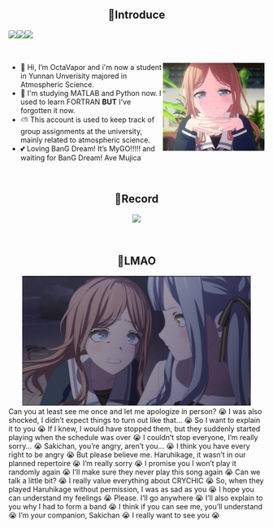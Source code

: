 <h2 align="center">💬Introduce</h2>

![](https://unv-shield.librian.net/api/unv_shield?txt=是个菜狗&scale=2&url=https://avatars.githubusercontent.com/u/48343495&shadow=0.9)![](https://unv-shield.librian.net/api/unv_shield?txt=Yunnan+Unverisity&scale=2&url=https://www.ynu.edu.cn/__local/B/13/02/D53414ECC1A0A2756E1AFFFA0D8_63D51AC0_9A19.jpg&shadow=0.9)![](https://unv-shield.librian.net/api/unv_shield?txt=Atmospheric+Science&scale=2&url=http://www.srees.ynu.edu.cn/dqkxx/dfiles/images/dqkxxlogo.png&shadow=0.9)
<p>&nbsp;</p>
<img src="/IMG/file_144839489.png" align="right" width="200px"></img>

- 👋 Hi, I’m OctaVapor and i'm now a student in Yunnan Unverisity majored in Atmospheric Science.
-  :open_book:	I'm studying MATLAB and Python now. I used to learn FORTRAN **BUT** I've forgotten it now.
- ⛅ This account is used to keep track of group assignments at the university, mainly related to atmospheric science.
- 💕 Loving BanG Dream! It’s MyGO!!!!! and waiting for BanG Dream! Ave Mujica

<p>&nbsp;</p>
<h2 align="center">💬Record</h2>
<div align="center">
  <img src="https://github-readme-stats.vercel.app/api?username=oohancocooo&show_icons=true&hide_border=true&theme=dark&locale=cn" width="450px"></img>
<div align="left">

<p>&nbsp;</p>
<h2 align="center">💬LMAO</h2>
<div align="center">
  <img src="/IMG/watashi.png" width="450px"></img>
<div align="left">
Can you at least see me once and let me apologize in person? 😭 I was also shocked, I didn’t expect things to turn out like that… 😭 So I want to explain it to you 😭 If I knew, I would have stopped them, but they suddenly started playing when the schedule was over 😭 I couldn’t stop everyone, I’m really sorry… 😭 Sakichan, you’re angry, aren’t you… 😭 I think you have every right to be angry 😭 But please believe me. Haruhikage, it wasn’t in our planned repertoire 😭 I’m really sorry 😭 I promise you I won’t play it randomly again 😭 I’ll make sure they never play this song again 😭 Can we talk a little bit? 😭 I really value everything about CRYCHIC 😭 So, when they played Haruhikage without permission, I was as sad as you 😭 I hope you can understand my feelings 😭 Please. I’ll go anywhere 😭 I’ll also explain to you why I had to form a band 😭 I think if you can see me, you’ll understand 😭 I’m your companion, Sakichan 😭 I really want to see you 😭
</div>


<!--
**OohancocooO/OohancocooO** is a ✨ _special_ ✨ repository because its `README.md` (this file) appears on your GitHub profile.

Here are some ideas to get you started:

- 🔭 I’m currently working on ...
- 🌱 I’m currently learning ...
- 👯 I’m looking to collaborate on ...
- 🤔 I’m looking for help with ...
- 💬 Ask me about ...
- 📫 How to reach me: ...
- 😄 Pronouns: ...
- ⚡ Fun fact: ...
-->
